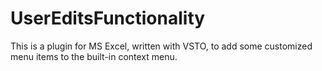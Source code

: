 # UserEditsFunctionality
This is a plugin for MS Excel, written with VSTO, to add some customized menu items to the built-in context menu.
